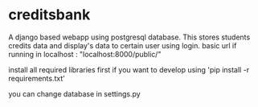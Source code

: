 # creditsbank

A django based webapp using postgresql database.
This stores students credits data and display's data to certain user using login.
basic url if running in localhost : "localhost:8000/public/"

install all required libraries first if you want to develop using
'pip install -r requirements.txt'

you can change database in settings.py
